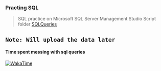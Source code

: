 ### Practing SQL

> SQL practice on Microsoft SQL Server Management Studio
Script folder [SQLQueries](https://github.com/raihanrms/SQL/tree/main/SQLQueries)

`Note: Will upload the data later`
---


#### Time spent messing with sql queries
[![WakaTime](https://wakatime.com/badge/user/0602677e-e1f1-4ba7-90c1-770c3a600207/project/73cb38d2-6875-4177-9dec-5da4a8d4c816.svg)](https://wakatime.com/badge/user/0602677e-e1f1-4ba7-90c1-770c3a600207/project/73cb38d2-6875-4177-9dec-5da4a8d4c816)
